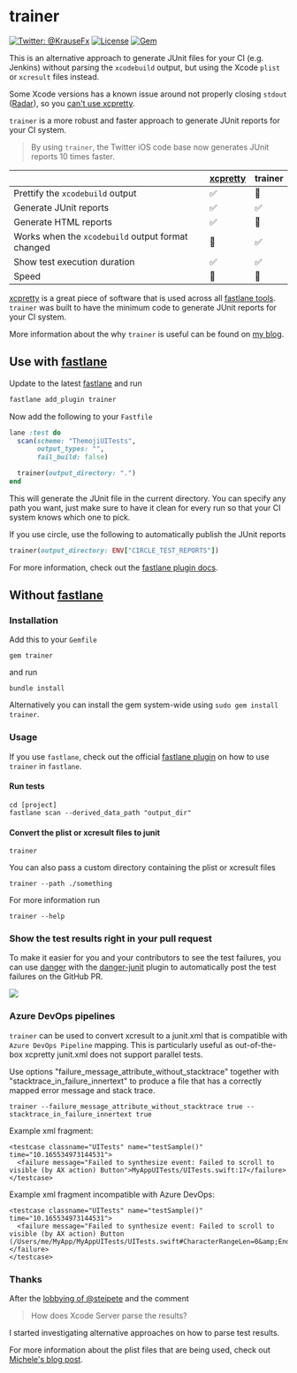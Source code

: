 # trainer

[![Twitter: @KrauseFx](https://img.shields.io/badge/contact-@KrauseFx-blue.svg?style=flat)](https://twitter.com/KrauseFx)
[![License](https://img.shields.io/badge/license-MIT-green.svg?style=flat)](https://github.com/KrauseFx/trainer/blob/master/LICENSE)
[![Gem](https://img.shields.io/gem/v/trainer.svg?style=flat)](http://rubygems.org/gems/trainer)

This is an alternative approach to generate JUnit files for your CI (e.g. Jenkins) without parsing the `xcodebuild` output, but using the Xcode `plist` or `xcresult` files instead.

Some Xcode versions has a known issue around not properly closing `stdout` ([Radar](https://openradar.appspot.com/27447948)), so you [can't use xcpretty](https://github.com/supermarin/xcpretty/issues/227).

`trainer` is a more robust and faster approach to generate JUnit reports for your CI system. 

> By using `trainer`, the Twitter iOS code base now generates JUnit reports 10 times faster.

| | [xcpretty](https://github.com/supermarin/xcpretty) |  trainer
--------------------------|------------------------------|------------------------------
Prettify the `xcodebuild` output | :white_check_mark: | :no_entry_sign:
Generate JUnit reports | :white_check_mark: | :white_check_mark:
Generate HTML reports | :white_check_mark: | :no_entry_sign:
Works when the `xcodebuild` output format changed | :no_entry_sign: | :white_check_mark:
Show test execution duration | :white_check_mark: | :white_check_mark:
Speed | :car: | :rocket:

[xcpretty](https://github.com/supermarin/xcpretty) is a great piece of software that is used across all [fastlane tools](https://fastlane.tools). `trainer` was built to have the minimum code to generate JUnit reports for your CI system.

More information about the why `trainer` is useful can be found on [my blog](https://krausefx.com/blog/trainer-the-simplest-way-to-generate-a-junit-report-of-your-ios-tests).

## Use with [fastlane](https://fastlane.tools)

Update to the latest [fastlane](https://fastlane.tools) and run

```bash
fastlane add_plugin trainer
```

Now add the following to your `Fastfile`

```ruby
lane :test do
  scan(scheme: "ThemojiUITests", 
       output_types: "", 
       fail_build: false)

  trainer(output_directory: ".")
end
```

This will generate the JUnit file in the current directory. You can specify any path you want, just make sure to have it clean for every run so that your CI system knows which one to pick.

If you use circle, use the following to automatically publish the JUnit reports

```ruby
trainer(output_directory: ENV["CIRCLE_TEST_REPORTS"])
```

For more information, check out the [fastlane plugin docs](fastlane-plugin-trainer#readme).

## Without [fastlane](https://fastlane.tools)

### Installation

Add this to your `Gemfile` 
```
gem trainer
```
and run
```
bundle install
```

Alternatively you can install the gem system-wide using `sudo gem install trainer`.

### Usage

If you use `fastlane`, check out the official [fastlane plugin](fastlane-plugin-trainer#readme) on how to use `trainer` in `fastlane`.

#### Run tests

```
cd [project]
fastlane scan --derived_data_path "output_dir"
```

#### Convert the plist or xcresult files to junit

```
trainer
```

You can also pass a custom directory containing the plist or xcresult files

```
trainer --path ./something
```

For more information run

```
trainer --help
````

### Show the test results right in your pull request

To make it easier for you and your contributors to see the test failures, you can use [danger](http://danger.systems) with the [danger-junit](https://github.com/orta/danger-junit) plugin to automatically post the test failures on the GitHub PR. 

![](assets/danger-output.png)

### Azure DevOps pipelines

`trainer` can be used to convert xcresult to a junit.xml that is compatible with `Azure DevOps Pipeline` mapping. This is particularly useful as out-of-the-box xcpretty junit.xml does not support parallel tests.

Use options "failure_message_attribute_without_stacktrace" together with "stacktrace_in_failure_innertext" to produce a file that has a correctly mapped error message and stack trace.
```
trainer --failure_message_attribute_without_stacktrace true --stacktrace_in_failure_innertext true
```
Example xml fragment:
```
<testcase classname="UITests" name="testSample()" time="10.165534973144531">
  <failure message="Failed to synthesize event: Failed to scroll to visible (by AX action) Button">MyAppUITests/UITests.swift:17</failure>
</testcase>
```
Example xml fragment incompatible with Azure DevOps:
```
<testcase classname="UITests" name="testSample()" time="10.165534973144531">
  <failure message="Failed to synthesize event: Failed to scroll to visible (by AX action) Button (/Users/me/MyApp/MyAppUITests/UITests.swift#CharacterRangeLen=0&amp;EndingLineNumber=17&amp;StartingLineNumber=17)"></failure>
</testcase>
```

### Thanks

After the [lobbying of @steipete](https://twitter.com/steipete/status/753662170848690176) and the comment

> How does Xcode Server parse the results?

I started investigating alternative approaches on how to parse test results.

For more information about the plist files that are being used, check out [Michele's blog post](http://michele.io/test-logs-in-xcode).
